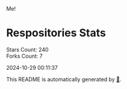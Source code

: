 Me!

# Respositories Stats
Stars Count: 240  
Forks Count: 7

2024-10-29 00:11:37  

This README is automatically generated by [🐰](https://github.com/rnitta/rnitta).
